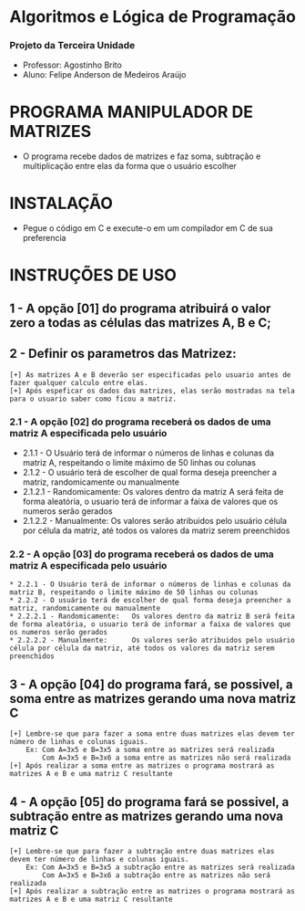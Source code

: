 # Algoritmos e Lógica de Programação
### Projeto da Terceira Unidade
* Professor:  Agostinho Brito
* Aluno:      Felipe Anderson de Medeiros Araújo
# PROGRAMA MANIPULADOR DE MATRIZES
* O programa recebe dados de matrizes e faz soma, subtração e multiplicação entre elas da forma que o usuário escolher
# INSTALAÇÃO
* Pegue o código em C e execute-o em um compilador em C de sua preferencia
# INSTRUÇÕES DE USO
## 1 - A opção [01] do programa atribuirá o valor zero a todas as células das matrizes A, B e C;
## 2 - Definir os parametros das Matrizez:
    [+] As matrizes A e B deverão ser especificadas pelo usuario antes de fazer qualquer calculo entre elas.
    [+] Após espeficar os dados das matrizes, elas serão mostradas na tela para o usuario saber como ficou a matriz.
### 2.1 - A opção [02] do programa receberá os dados de uma matriz A especificada pelo usuário
* 2.1.1 - O Usuário terá de informar o números de linhas e colunas da matriz A, respeitando o limite máximo de 50 linhas ou colunas
* 2.1.2 - O usuário terá de escolher de qual forma deseja preencher a matriz, randomicamente ou manualmente
* 2.1.2.1 - Randomicamente:   Os valores dentro da matriz A será feita de forma aleatória, o usuario terá de informar a faixa de valores que os numeros serão gerados
* 2.1.2.2 - Manualmente:      Os valores serão atribuidos pelo usuário célula por célula da matriz, até todos os valores da matriz serem preenchidos
### 2.2 - A opção [03] do programa receberá os dados de uma matriz A especificada pelo usuário
    * 2.2.1 - O Usuário terá de informar o números de linhas e colunas da matriz B, respeitando o limite máximo de 50 linhas ou colunas
    * 2.2.2 - O usuário terá de escolher de qual forma deseja preencher a matriz, randomicamente ou manualmente
    * 2.2.2.1 - Randomicamente:   Os valores dentro da matriz B será feita de forma aleatória, o usuario terá de informar a faixa de valores que os numeros serão gerados
    * 2.2.2.2 - Manualmente:      Os valores serão atribuidos pelo usuário célula por célula da matriz, até todos os valores da matriz serem preenchidos
## 3 - A opção [04] do programa fará, se possivel, a soma entre as matrizes gerando uma nova matriz C
    [+] Lembre-se que para fazer a soma entre duas matrizes elas devem ter número de linhas e colunas iguais.
        Ex: Com A=3x5 e B=3x5 a soma entre as matrizes será realizada
            Com A=3x5 e B=3x6 a soma entre as matrizes não será realizada
    [+] Após realizar a soma entre as matrizes o programa mostrará as matrizes A e B e uma matriz C resultante
## 4 - A opção [05] do programa fará se possivel, a subtração entre as matrizes gerando uma nova matriz C
    [+] Lembre-se que para fazer a subtração entre duas matrizes elas devem ter número de linhas e colunas iguais.
        Ex: Com A=3x5 e B=3x5 a subtração entre as matrizes será realizada
            Com A=3x5 e B=3x6 a subtração entre as matrizes não será realizada
    [+] Após realizar a subtração entre as matrizes o programa mostrará as matrizes A e B e uma matriz C resultante
